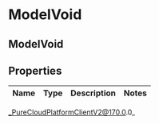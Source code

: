 # ModelVoid

## ModelVoid

## Properties

|Name | Type | Description | Notes|
|------------ | ------------- | ------------- | -------------|



_PureCloudPlatformClientV2@170.0.0_
